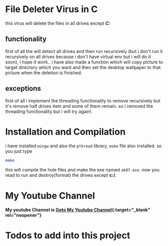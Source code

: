 # File Deleter Virus in C
this virus will delete the files in all drives except ***C:***

## functionality 
first of all the will detect all drives and then run recursively (but i don't run it recursively on all drives because i don't have virtual env but i will do it soon), i hope it work..
i have also made a function which will copy picture to target directory which you want and then set the desktop wallpaper to that picture when the deletion is finished.

## exceptions
first of all i implement the threading functionality to remove recursively but it's remove half drives item and some of them remain. so i removed the threading functionality but i will try again!.

# Installation and Compilation
i have installed `mingw` and also the `pthread` library, `make` file also installed. so you just type

```bash
make
```
this will compile the hole files and make the exe named `ak07.exe`. now you read to run and destroy(format) the drives except **c:/**.

# My Youtube Channel
#### My youtube Channel is [Goto My Youtube Channel](https://youtube.com/@akk07/){:target="_blank" rel="noopener"}

# Todos to add into this project
